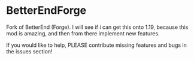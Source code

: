 # BetterEndForge

Fork of BetterEnd (Forge). I will see if i can get this onto 1.19, because this mod is amazing, and then from there implement new features.

If you would like to help, PLEASE contribute missing features and bugs in the issues section!

